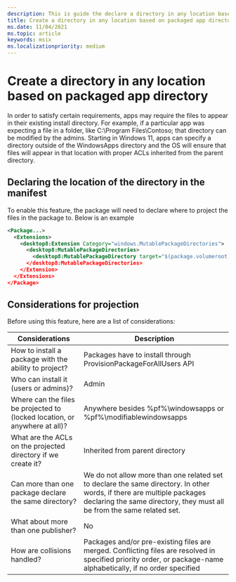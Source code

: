 ```yaml
---
description: This is guide the declare a directory in any location based on package app directory in the Manifest. 
title: Create a directory in any location based on packaged app directory
ms.date: 11/04/2021
ms.topic: article
keywords: msix
ms.localizationpriority: medium
---
```


# Create a directory in any location based on packaged app directory
In order to satisfy certain requirements, apps may require the files to appear in their existing install directory. For example, if a particular app was expecting a file in a folder, like C:\Program Files\Contoso; that directory can be modified by the admins. Starting in Windows 11, apps can specify a directory outside of the WindowsApps directory and the OS will ensure that files will appear in that location with proper ACLs inherited from the parent directory. 

## Declaring the location of the directory in the manifest 
To enable this feature, the package will need to declare where to project the files in the package to. Below is an example

```xml
<Package...> 
  <Extensions> 
    <desktop8:Extension Category="windows.MutablePackageDirectories"> 
      <desktop8:MutablePackageDirectories> 
        <desktop8:MutablePackageDirectory target="$(package.volumeroot)\Program Files\<Folder>" Shared=”true”> 
      </desktop8:MutablePackageDirectories> 
    </Extension> 
  </Extensions> 
</Package> 
```
## Considerations for projection
Before using this feature, here are a list of considerations: 

|Considerations  | Description |
|----------|-----------|
|How to install a package with the ability to project?   |Packages have to install through ProvisionPackageForAllUsers API       |
|Who can install it (users or admins)?   |Admin       |
|Where can the files be projected to (locked location, or anywhere at all)?|Anywhere besides %pf%\windowsapps or %pf%\modifiablewindowsapps   |
|What are the ACLs on the projected directory if we create it?|Inherited from parent directory   |
|Can more than one package declare the same directory?|We do not allow more than one related set to declare the same directory. In other words, if there are multiple packages declaring the same directory, they must all be from the same related set.   |
|What about more than one publisher?|No   |
|How are collisions handled?|Packages and/or pre-existing files are merged. Conflicting files are resolved in specified priority order, or package-name alphabetically, if no order specified   |



